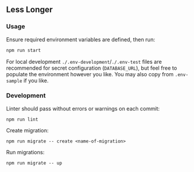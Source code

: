 ## Less Longer

### Usage

Ensure required environment variables are defined, then run:

```bash
npm run start
```

For local development `./.env-development`/`./.env-test` files are recommended for secret configuration (`DATABASE_URL`), but feel free to populate the environment however you like. You may also copy from `.env-sample` if you like.

### Development

Linter should pass without errors or warnings on each commit:

```shell
npm run lint
```

Create migration:

```shell
npm run migrate -- create <name-of-migration>
```

Run migrations:

```shell
npm run migrate -- up
```
